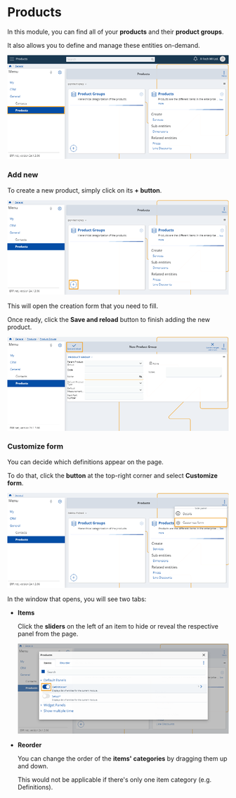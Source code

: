 # Products

In this module, you can find all of your **products** and their **product groups**.

It also allows you to define and manage these entities on-demand.

![Express](pictures/Products_view.png)

### Add new

To create a new product, simply click on its **+ button**.

![Express](pictures/Products_add.png)

This will open the creation form that you need to fill.

Once ready, click the **Save and reload** button to finish adding the new product.

![Express](pictures/Products_save.png)

### Customize form

You can decide which definitions appear on the page.

To do that, click the **button** at the top-right corner and select **Customize form**.

![Express](pictures/Products_customize.png)

In the window that opens, you will see two tabs:

* **Items**

  Click the **sliders** on the left of an item to hide or reveal the respective panel from the page.

  ![Express](pictures/Products_Items.png)

* **Reorder**

  You can change the order of the **items' categories** by dragging them up and down.

  This would not be applicable if there's only one item category (e.g. Definitions).
